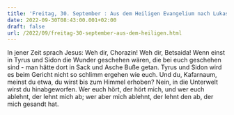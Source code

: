 ```yaml
---
title: 'Freitag, 30. September : Aus dem Heiligen Evangelium nach Lukas - Lk 10,13-16.'
date: 2022-09-30T08:43:00.001+02:00
draft: false
url: /2022/09/freitag-30-september-aus-dem-heiligen.html
---
```


In jener Zeit sprach Jesus: Weh dir, Chorazin! Weh dir, Betsaida! Wenn einst in Tyrus und Sidon die Wunder geschehen wären, die bei euch geschehen sind - man hätte dort in Sack und Asche Buße getan. Tyrus und Sidon wird es beim Gericht nicht so schlimm ergehen wie euch. Und du, Kafarnaum, meinst du etwa, du wirst bis zum Himmel erhoben? Nein, in die Unterwelt wirst du hinabgeworfen. Wer euch hört, der hört mich, und wer euch ablehnt, der lehnt mich ab; wer aber mich ablehnt, der lehnt den ab, der mich gesandt hat.